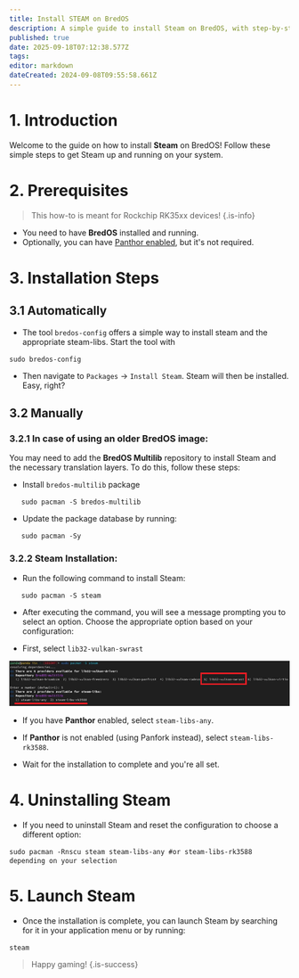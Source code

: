 ```yaml
---
title: Install STEAM on BredOS
description: A simple guide to install Steam on BredOS, with step-by-step instructions for both Panthor-enabled and non-Panthor configurations.
published: true
date: 2025-09-18T07:12:38.577Z
tags: 
editor: markdown
dateCreated: 2024-09-08T09:55:58.661Z
---
```


# 1. Introduction

Welcome to the guide on how to install **Steam** on BredOS! Follow these simple steps to get Steam up and running on your system.

# 2. Prerequisites
> This how-to is meant for Rockchip RK35xx devices!
{.is-info}

- You need to have **BredOS** installed and running.
- Optionally, you can have [Panthor enabled](/how-to/how-to-setup-panthor), but it's not required.

# 3. Installation Steps
## 3.1 Automatically

- The tool `bredos-config` offers a simple way to install steam and the appropriate steam-libs. Start the tool with
```
sudo bredos-config
```
- Then navigate to `Packages` -> `Install Steam`. Steam will then be installed. Easy, right?

## 3.2 Manually
### 3.2.1 In case of using an older BredOS image:

You may need to add the **BredOS Multilib** repository to install Steam and the necessary translation layers. To do this, follow these steps:

- Install `bredos-multilib` package
```
   sudo pacman -S bredos-multilib
```

- Update the package database by running:

```
   sudo pacman -Sy
```

### 3.2.2 Steam Installation:


- Run the following command to install Steam:

```
   sudo pacman -S steam
```

- After executing the command, you will see a message prompting you to select an option. Choose the appropriate option based on your configuration:

- First, select `lib32-vulkan-swrast`

![steam_libs_selection.png](/steam_libs_selection.png)

- If you have **Panthor** enabled, select `steam-libs-any`.
- If **Panthor** is not enabled (using Panfork instead), select `steam-libs-rk3588`.

- Wait for the installation to complete and you're all set.

# 4. Uninstalling Steam

- If you need to uninstall Steam and reset the configuration to choose a different option:

```
sudo pacman -Rnscu steam steam-libs-any #or steam-libs-rk3588 depending on your selection
```

# 5. Launch Steam

- Once the installation is complete, you can launch Steam by searching for it in your application menu or by running:

```
steam
```

> Happy gaming!
{.is-success}

